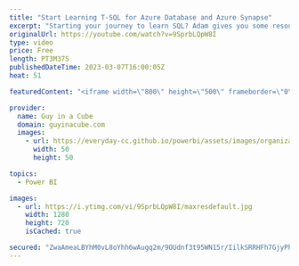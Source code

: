 ```yaml
---
title: "Start Learning T-SQL for Azure Database and Azure Synapse"
excerpt: "Starting your journey to learn SQL? Adam gives you some resources to quickly ramp up with T-SQL for Azure SQL Database and Azure Synapse Analytics!  SQL Standard https://en.wikipedia.org/wiki/SQL#Standardization_history/  Procedure Extensions - Different SQL bases out there https://en.wikipedia.org/wiki/SQL#Procedural_extensions"
originalUrl: https://youtube.com/watch?v=9SprbLQpW8I
type: video
price: Free
length: PT3M37S
publishedDateTime: 2023-03-07T16:00:05Z
heat: 51

featuredContent: "<iframe width=\"800\" height=\"500\" frameborder=\"0\" src=\"https://www.youtube.com/embed/9SprbLQpW8I\" allow=\"accelerometer; autoplay; encrypted-media; gyroscope; picture-in-picture\" allowfullscreen></iframe>"

provider:
  name: Guy in a Cube
  domain: guyinacube.com
  images:
    - url: https://everyday-cc.github.io/powerbi/assets/images/organizations/guyinacube.com-50x50.jpg
      width: 50
      height: 50

topics:
  - Power BI

images:
  - url: https://i.ytimg.com/vi/9SprbLQpW8I/maxresdefault.jpg
    width: 1280
    height: 720
    isCached: true

secured: "ZwaAmeaLBYhM0vL8oYhh6wAugq2m/9OUdnf3t95WN15r/IilkSRRHFh7GjyPhwb8h02ioQOyPOhx3bZMIM4nmkkc5O5zFUTYvj2Tpddm1yQlSTwJLHwT/+2deaXLo8ZeHzmn5XJ8QGrUIeMHYSyyl4e8KyqiUy9goOAu4uR/tgLo1QbqVvNtBXuUMNyvkioHnHlUIWgUGIpHV72N866CXhmyyDeEP/21YyIauq1TCMnWsoTDxYgqfYb72spDcF/IFx0D0qAOAsrGjp9KuzU8sUH4+/BlPClBkrwQIt8InxNOzgzaI75FXhXh0K8SnadgFZ7MI+tsM71OcY7RKaEFXHehNertWoPAA3fNTS6V0S4/EJaZqlViPQRQdbaAOGuYH5CA4M/Bf60Ga/SksgUNO5AJbXw0XkZ4zt0Lhx4GkSM=;vE3cTAd9aF7EL2epDPSkcg=="
---
```


